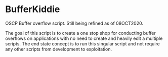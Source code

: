 # BufferKiddie
OSCP Buffer overflow script. Still being refined as of 08OCT2020.

The goal of this script is to create a one stop shop for conducting buffer overflows on applications with no need to create and heavily edit a multiple scripts. The end state concept is to run this singular script and not require any other scripts from development to exploitation.
